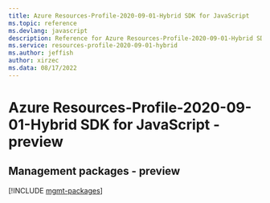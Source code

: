 ```yaml
---
title: Azure Resources-Profile-2020-09-01-Hybrid SDK for JavaScript
ms.topic: reference
ms.devlang: javascript
description: Reference for Azure Resources-Profile-2020-09-01-Hybrid SDK for JavaScript
ms.service: resources-profile-2020-09-01-hybrid
ms.author: jeffish
author: xirzec
ms.data: 08/17/2022
---
```

# Azure Resources-Profile-2020-09-01-Hybrid SDK for JavaScript - preview

## Management packages - preview
[!INCLUDE [mgmt-packages](resources-profile-2020-09-01-hybrid-mgmt-index.md)]
